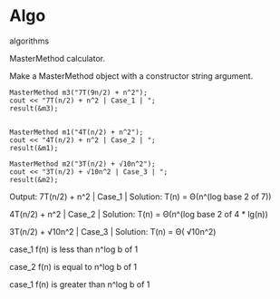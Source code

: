 # Algo
algorithms

MasterMethod calculator.

Make a MasterMethod object with a constructor string argument.


    MasterMethod m3("7T(9n/2) + n^2");
    cout << "7T(n/2) + n^2 | Case_1 | ";
    result(&m3);

  
    MasterMethod m1("4T(n/2) + n^2");
    cout << "4T(n/2) + n^2 | Case_2 | ";
    result(&m1);

    MasterMethod m2("3T(n/2) + √10n^2");
    cout << "3T(n/2) + √10n^2 | Case_3 | ";
    result(&m2);

Output:
7T(n/2) + n^2 | Case_1 | Solution: T(n) =  Θ(n^(log base 2 of 7))

4T(n/2) + n^2 | Case_2 | Solution: T(n) =  Θ(n^(log base 2 of 4 * lg(n))

3T(n/2) + √10n^2 | Case_3 | Solution: T(n) =  Θ( √10n^2)

case_1 f(n) is less than n^log b of 1

case_2 f(n) is equal to n^log b of 1

case_1 f(n) is greater than n^log b of 1


